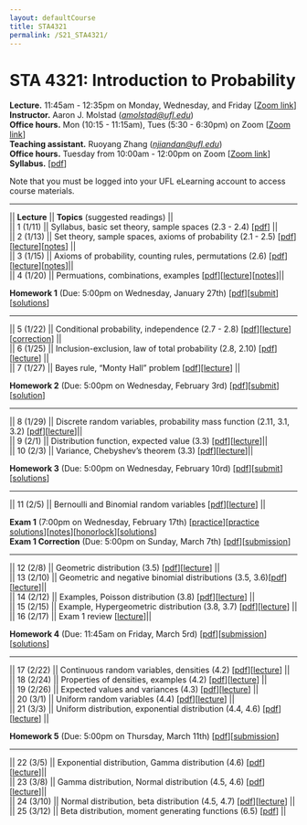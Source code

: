 ```yaml
---
layout: defaultCourse
title: STA4321
permalink: /S21_STA4321/
---
```

# STA 4321: Introduction to Probability  
**Lecture.** 11:45am - 12:35pm on Monday, Wednesday, and Friday [[Zoom link]( https://ufl.zoom.us/j/92022249226?pwd=RTF3ZnlkOCtvQURYTTlITXJGdW8ydz09)]  
**Instructor.** Aaron J. Molstad (*amolstad@ufl.edu*)  
**Office hours.** Mon (10:15 - 11:15am), Tues (5:30 - 6:30pm) on Zoom [[Zoom link]( https://ufl.zoom.us/j/97610557849)]  
**Teaching assistant.** Ruoyang Zhang (*njiandan@ufl.edu*)  
**Office hours.** Tuesday from 10:00am - 12:00pm on Zoom [[Zoom link](https://ufl.zoom.us/j/99549183159)]  
**Syllabus.** [[pdf](https://ufl.instructure.com/files/56194597/download?download_frd=1)]  

Note that you must be logged into your UFL eLearning account to access course materials.   

---------------  

||  **Lecture** ||  **Topics** (suggested readings) ||  
|| 1 (1/11)  || Syllabus, basic set theory, sample spaces (2.3 - 2.4) [[pdf](https://ufl.instructure.com/files/56130636/download?download_frd=1)] ||  
|| 2 (1/13)  || Set theory, sample spaces, axioms of probability (2.1 - 2.5) [[pdf](https://ufl.instructure.com/files/56240531/download?download_frd=1)][[lecture](https://ufl.instructure.com/courses/426946/files?preview=56199388)][[notes](https://ufl.instructure.com/files/56199414/download?download_frd=1)] ||  
|| 3 (1/15)  || Axioms of probability, counting rules, permutations (2.6) [[pdf](https://ufl.instructure.com/files/56240500/download?download_frd=1)][[lecture](https://ufl.instructure.com/courses/426946/files?preview=56249402)][[notes](https://ufl.instructure.com/files/56332832/download?download_frd=1)]||  
|| 4 (1/20) || Permuations, combinations, examples [[pdf](https://ufl.instructure.com/files/56332853/download?download_frd=1)][[lecture](https://ufl.instructure.com/courses/426946/files?preview=56332551)][[notes](https://ufl.instructure.com/files/56332852/download?download_frd=1)]||  

**Homework 1** (Due: 5:00pm on Wednesday, January 27th) [[pdf](https://ufl.instructure.com/files/56435787/download?download_frd=1)][[submit](https://ufl.instructure.com/courses/426946/assignments/4607997)][[solutions](https://ufl.instructure.com/files/56597210/download?download_frd=1)]

---------------  

|| 5 (1/22) || Conditional probability, independence (2.7 - 2.8) [[pdf](https://ufl.instructure.com/files/56381080/download?download_frd=1)][[lecture](https://ufl.instructure.com/courses/426946/files?preview=56393674)][[correction](https://ufl.instructure.com/files/56475731/download?download_frd=1)] ||  
|| 6 (1/25) || Inclusion-exclusion, law of total probability (2.8, 2.10) [[pdf](https://ufl.instructure.com/files/56469900/download?download_frd=1)][[lecture](https://ufl.instructure.com/courses/426946/files?preview=56466987)] ||  
|| 7 (1/27) || Bayes rule, “Monty Hall” problem [[pdf](https://ufl.instructure.com/files/56529636/download?download_frd=1)][[lecture](https://ufl.instructure.com/files/56534264/download?download_frd=1)] ||
 
 **Homework 2** (Due: 5:00pm on Wednesday, February 3rd) [[pdf](https://ufl.instructure.com/files/56529662/download?download_frd=1)][[submit](https://ufl.instructure.com/courses/426946/assignments/4612708)][[solution](https://ufl.instructure.com/files/56776906/download?download_frd=1)] 

 ----------------

|| 8 (1/29) || Discrete random variables, probability mass function (2.11, 3.1, 3.2) [[pdf](https://ufl.instructure.com/files/56593864/download?download_frd=1)][[lecture](https://ufl.instructure.com/files/56637664/download?download_frd=1)]||  
|| 9 (2/1) || Distribution function, expected value (3.3) [[pdf](https://ufl.instructure.com/files/56671681/download?download_frd=1)][[lecture](https://ufl.instructure.com/courses/426946/files?preview=56703806)]||  
|| 10 (2/3) || Variance,  Chebyshev’s theorem (3.3) [[pdf](https://ufl.instructure.com/files/56741896/download?download_frd=1)][[lecture](https://ufl.instructure.com/files/56746420/download?download_frd=1)]||  

**Homework 3** (Due: 5:00pm on Wednesday, February 10rd) [[pdf](https://ufl.instructure.com/files/56776900/download?download_frd=1)][[submit](https://ufl.instructure.com/courses/426946/assignments/4617554)][[solutions](https://ufl.instructure.com/files/57065243/download?download_frd=1)]

----------------

|| 11 (2/5) || Bernoulli and Binomial random variables [[pdf](https://ufl.instructure.com/files/56812650/download?download_frd=1)][[lecture](https://ufl.instructure.com/files/56857508/download?download_frd=1)] ||  

**Exam 1** (7:00pm on Wednesday, February 17th) [[practice](https://ufl.instructure.com/files/56993987/download?download_frd=1)][[practice solutions](https://ufl.instructure.com/files/57097506/download?download_frd=1)][[notes](https://ufl.instructure.com/files/56994195/download?download_frd=1)][[honorlock](https://ufl.instructure.com/courses/426946/quizzes/952330)][[solutions](https://ufl.instructure.com/files/57851248/download?download_frd=1)]  
**Exam 1 Correction** (Due: 5:00pm on Sunday, March 7th) [[pdf](https://ufl.instructure.com/files/57461068/download?download_frd=1)][[submission](https://ufl.instructure.com/courses/426946/assignments/4630738)]  


----------------

|| 12 (2/8)  || Geometric distribution (3.5) [[pdf](https://ufl.instructure.com/files/56881764/download?download_frd=1)][[lecture](https://ufl.instructure.com/courses/426946/files?preview=56887531)] ||  
|| 13 (2/10)  || Geometric and negative binomial distributions (3.5, 3.6)[[pdf](https://ufl.instructure.com/files/56946871/download?download_frd=1)][[lecture](https://ufl.instructure.com/courses/426946/files?preview=56959137)]||  
|| 14 (2/12)  || Examples, Poisson distribution (3.8) [[pdf](https://ufl.instructure.com/files/57008747/download?download_frd=1)][[lecture](https://ufl.instructure.com/courses/426946/files?preview=57030797)] ||  
|| 15 (2/15) || Example, Hypergeometric distribution (3.8, 3.7) [[pdf](https://ufl.instructure.com/files/57786752/download?download_frd=1)][[lecture]()] ||  
|| 16 (2/17) || Exam 1 review [[lecture](https://ufl.instructure.com/files/57182744/download?download_frd=1)]||  

**Homework 4** (Due: 11:45am on Friday, March 5rd) [[pdf](https://ufl.instructure.com/files/57392047/download?download_frd=1)][[submission](https://ufl.instructure.com/courses/426946/assignments/4629442)][[solutions](https://ufl.instructure.com/files/57741403/download?download_frd=1)]

----------------

|| 17 (2/22)  || Continuous random variables, densities (4.2) [[pdf](https://ufl.instructure.com/files/57348276/download?download_frd=1)][[lecture](https://ufl.instructure.com/files/57363376/download?download_frd=1)] ||  
|| 18 (2/24)  || Properties of  densities, examples (4.2) [[pdf](https://ufl.instructure.com/files/57409531/download?download_frd=1)][[lecture](https://ufl.instructure.com/files/57423508/download?download_frd=1)] ||  
|| 19 (2/26)  || Expected values and variances (4.3) [[pdf](https://ufl.instructure.com/files/57460997/download?download_frd=1)][[lecture](https://ufl.instructure.com/files/57482870/download?download_frd=1)] ||  
|| 20 (3/1)  || Uniform random variables (4.4) [[pdf](https://ufl.instructure.com/files/57536009/download?download_frd=1)][[lecture](https://ufl.instructure.com/files/57570862/download?download_frd=1)] ||  
|| 21 (3/3)  || Uniform distribution, exponential distribution (4.4, 4.6) [[pdf](https://ufl.instructure.com/files/57611579/download?download_frd=1)][[lecture](https://ufl.instructure.com/files/57615967/download?download_frd=1)] ||  

**Homework 5** (Due: 5:00pm on Thursday, March 11th) [[pdf](https://ufl.instructure.com/files/57724312/download?download_frd=1)][[submission](https://ufl.instructure.com/courses/426946/assignments/4634861)]   

----------------


|| 22 (3/5)  || Exponential distribution, Gamma distribution (4.6) [[pdf](https://ufl.instructure.com/files/57671811/download?download_frd=1)][[lecture](https://ufl.instructure.com/courses/426946/files?preview=57724569)]||  
|| 23 (3/8)  || Gamma distribution, Normal distribution (4.5, 4.6) [[pdf](https://ufl.instructure.com/files/57743561/download?download_frd=1)][[lecture](https://ufl.instructure.com/courses/426946/files?preview=57788222)]||  
|| 24 (3/10)  || Normal distribution, beta distribution (4.5, 4.7) [[pdf](https://ufl.instructure.com/files/57801200/download?download_frd=1)][[lecture](https://ufl.instructure.com/courses/426946/files?preview=57830072)] ||  
|| 25 (3/12)  || Beta distribution, moment generating functions (6.5) [[pdf](https://ufl.instructure.com/files/57858424/download?download_frd=1)] ||  


